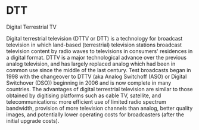 # DTT


Digital Terrestrial TV

Digital terrestrial television (DTTV or DTT) is a technology for
broadcast television in which land-based (terrestrial) television
stations broadcast television content by radio waves to televisions in
consumers' residences in a digital format. DTTV is a major technological
advance over the previous analog television, and has largely replaced
analog which had been in common use since the middle of the last
century. Test broadcasts began in 1998 with the changeover to DTTV (aka
Analog Switchoff (ASO) or Digital Switchover (DSO)) beginning in 2006
and is now complete in many countries. The advantages of digital
terrestrial television are similar to those obtained by digitising
platforms such as cable TV, satellite, and telecommunications: more
efficient use of limited radio spectrum bandwidth, provision of more
television channels than analog, better quality images, and potentially
lower operating costs for broadcasters (after the initial upgrade
costs).

